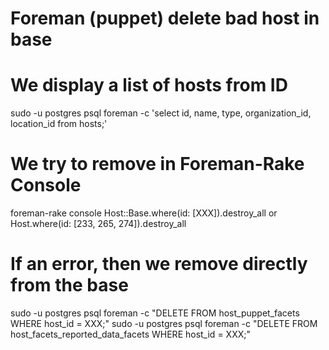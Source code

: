# Foreman (puppet) delete bad host in base

# We display a list of hosts from ID
sudo -u postgres psql foreman -c 'select id, name, type, organization_id, location_id from hosts;'

# We try to remove in Foreman-Rake Console
foreman-rake console
Host::Base.where(id: [XXX]).destroy_all
  or
Host.where(id: [233, 265, 274]).destroy_all

# If an error, then we remove directly from the base
sudo -u postgres psql foreman -c "DELETE FROM host_puppet_facets WHERE host_id = XXX;"
sudo -u postgres psql foreman -c "DELETE FROM host_facets_reported_data_facets WHERE host_id = XXX;"


